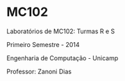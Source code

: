 MC102
=====

Laboratórios de MC102: Turmas R e S

Primeiro Semestre - 2014

Engenharia de Computação - Unicamp

Professor: Zanoni Dias
